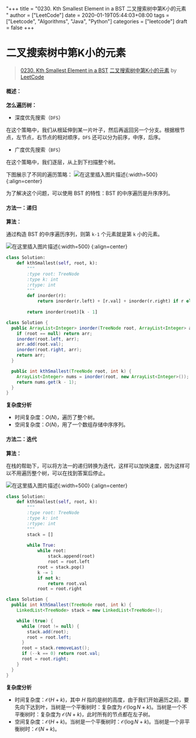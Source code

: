 "+++
title = "0230. Kth Smallest Element in a BST 二叉搜索树中第K小的元素 "
author = ["LeetCode"]
date = 2020-01-19T05:44:03+08:00
tags = ["Leetcode", "Algorithms", "Java", "Python"]
categories = ["leetcode"]
draft = false
+++

# 二叉搜索树中第K小的元素

> [0230. Kth Smallest Element in a BST](https://leetcode-cn.com/problems/kth-smallest-element-in-a-bst/)
> [二叉搜索树中第K小的元素](https://leetcode-cn.com/problems/kth-smallest-element-in-a-bst/solution/er-cha-sou-suo-shu-zhong-di-kxiao-de-yuan-su-by-le/) by [LeetCode](https://leetcode-cn.com/u/leetcode/)

####  概述：
**怎么遍历树：**

- 深度优先搜索（`DFS`）

在这个策略中，我们从根延伸到某一片叶子，然后再返回另一个分支。根据根节点，左节点，右节点的相对顺序，`DFS` 还可以分为前序，中序，后序。 

- 广度优先搜索（`BFS`）

在这个策略中，我们逐层，从上到下扫描整个树。

下图展示了不同的遍历策略：
![在这里插入图片描述](https://pic.leetcode-cn.com/40cb9af2a0c21fdc1ce72e6e24b48bd73d5f280c0f4b207ce3d7cf0c19fbdf21-file_1579413216186){:width=500}
{:align=center}

为了解决这个问题，可以使用 BST 的特性：BST 的中序遍历是升序序列。

####  方法一：递归
**算法：**

通过构造 BST 的中序遍历序列，则第 `k-1` 个元素就是第 `k` 小的元素。

![在这里插入图片描述](https://pic.leetcode-cn.com/7dc3fe454519e27105c5aaf57d20b26137bd77c56bb0289830bf18116627de12-file_1579413216156){:width=500}
{:align=center}
```python
class Solution:
    def kthSmallest(self, root, k):
        """
        :type root: TreeNode
        :type k: int
        :rtype: int
        """
        def inorder(r):
            return inorder(r.left) + [r.val] + inorder(r.right) if r else []
    
        return inorder(root)[k - 1]
```

```java
class Solution {
  public ArrayList<Integer> inorder(TreeNode root, ArrayList<Integer> arr) {
    if (root == null) return arr;
    inorder(root.left, arr);
    arr.add(root.val);
    inorder(root.right, arr);
    return arr;
  }

  public int kthSmallest(TreeNode root, int k) {
    ArrayList<Integer> nums = inorder(root, new ArrayList<Integer>());
    return nums.get(k - 1);
  }
}
```

**复杂度分析**

* 时间复杂度：$O(N)$，遍历了整个树。
* 空间复杂度：$O(N)$，用了一个数组存储中序序列。
####  方法二：迭代
**算法：**

在栈的帮助下，可以将方法一的递归转换为迭代，这样可以加快速度，因为这样可以不用遍历整个树，可以在找到答案后停止。

![在这里插入图片描述](https://pic.leetcode-cn.com/25159a5137867644b75f203ee1917645d2cd454d8f4871e371d7edfa67bef083-file_1579413216176){:width=500}
{:align=center}
```python
class Solution:
    def kthSmallest(self, root, k):
        """
        :type root: TreeNode
        :type k: int
        :rtype: int
        """
        stack = []
        
        while True:
            while root:
                stack.append(root)
                root = root.left
            root = stack.pop()
            k -= 1
            if not k:
                return root.val
            root = root.right
```

```java
class Solution {
  public int kthSmallest(TreeNode root, int k) {
    LinkedList<TreeNode> stack = new LinkedList<TreeNode>();

    while (true) {
      while (root != null) {
        stack.add(root);
        root = root.left;
      }
      root = stack.removeLast();
      if (--k == 0) return root.val;
      root = root.right;
    }
  }
}
```

**复杂度分析**

* 时间复杂度：$\mathcal{O}(H + k)$，其中 $H$ 指的是树的高度，由于我们开始遍历之前，要先向下达到叶，当树是一个平衡树时：复杂度为 $\mathcal{O}(\log N + k)$。当树是一个不平衡树时：复杂度为 $\mathcal{O}(N + k)$，此时所有的节点都在左子树。
* 空间复杂度：$\mathcal{O}(H + k)$。当树是一个平衡树时：$\mathcal{O}(\log N + k)$。当树是一个非平衡树时：$\mathcal{O}(N + k)$。